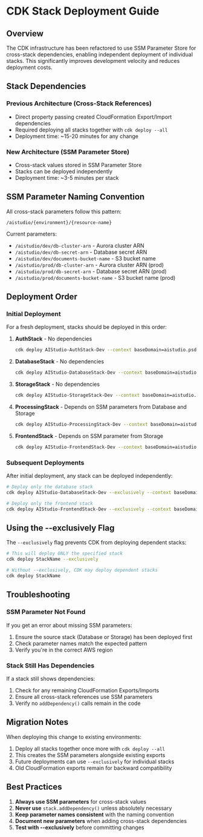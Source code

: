 # CDK Stack Deployment Guide

## Overview

The CDK infrastructure has been refactored to use SSM Parameter Store for cross-stack dependencies, enabling independent deployment of individual stacks. This significantly improves development velocity and reduces deployment costs.

## Stack Dependencies

### Previous Architecture (Cross-Stack References)
- Direct property passing created CloudFormation Export/Import dependencies
- Required deploying all stacks together with `cdk deploy --all`
- Deployment time: ~15-20 minutes for any change

### New Architecture (SSM Parameter Store)
- Cross-stack values stored in SSM Parameter Store
- Stacks can be deployed independently
- Deployment time: ~3-5 minutes per stack

## SSM Parameter Naming Convention

All cross-stack parameters follow this pattern:
```
/aistudio/{environment}/{resource-name}
```

Current parameters:
- `/aistudio/dev/db-cluster-arn` - Aurora cluster ARN
- `/aistudio/dev/db-secret-arn` - Database secret ARN
- `/aistudio/dev/documents-bucket-name` - S3 bucket name
- `/aistudio/prod/db-cluster-arn` - Aurora cluster ARN (prod)
- `/aistudio/prod/db-secret-arn` - Database secret ARN (prod)
- `/aistudio/prod/documents-bucket-name` - S3 bucket name (prod)

## Deployment Order

### Initial Deployment
For a fresh deployment, stacks should be deployed in this order:

1. **AuthStack** - No dependencies
   ```bash
   cdk deploy AIStudio-AuthStack-Dev --context baseDomain=aistudio.psd401.ai
   ```

2. **DatabaseStack** - No dependencies
   ```bash
   cdk deploy AIStudio-DatabaseStack-Dev --context baseDomain=aistudio.psd401.ai
   ```

3. **StorageStack** - No dependencies
   ```bash
   cdk deploy AIStudio-StorageStack-Dev --context baseDomain=aistudio.psd401.ai
   ```

4. **ProcessingStack** - Depends on SSM parameters from Database and Storage
   ```bash
   cdk deploy AIStudio-ProcessingStack-Dev --context baseDomain=aistudio.psd401.ai
   ```

5. **FrontendStack** - Depends on SSM parameter from Storage
   ```bash
   cdk deploy AIStudio-FrontendStack-Dev --context baseDomain=aistudio.psd401.ai
   ```

### Subsequent Deployments
After initial deployment, any stack can be deployed independently:

```bash
# Deploy only the database stack
cdk deploy AIStudio-DatabaseStack-Dev --exclusively --context baseDomain=aistudio.psd401.ai

# Deploy only the frontend stack
cdk deploy AIStudio-FrontendStack-Dev --exclusively --context baseDomain=aistudio.psd401.ai
```

## Using the --exclusively Flag

The `--exclusively` flag prevents CDK from deploying dependent stacks:

```bash
# This will deploy ONLY the specified stack
cdk deploy StackName --exclusively

# Without --exclusively, CDK may deploy dependent stacks
cdk deploy StackName
```

## Troubleshooting

### SSM Parameter Not Found
If you get an error about missing SSM parameters:
1. Ensure the source stack (Database or Storage) has been deployed first
2. Check parameter names match the expected pattern
3. Verify you're in the correct AWS region

### Stack Still Has Dependencies
If a stack still shows dependencies:
1. Check for any remaining CloudFormation Exports/Imports
2. Ensure all cross-stack references use SSM parameters
3. Verify no `addDependency()` calls remain in the code

## Migration Notes

When deploying this change to existing environments:
1. Deploy all stacks together once more with `cdk deploy --all`
2. This creates the SSM parameters alongside existing exports
3. Future deployments can use `--exclusively` for individual stacks
4. Old CloudFormation exports remain for backward compatibility

## Best Practices

1. **Always use SSM parameters** for cross-stack values
2. **Never use** `stack.addDependency()` unless absolutely necessary
3. **Keep parameter names consistent** with the naming convention
4. **Document new parameters** when adding cross-stack dependencies
5. **Test with --exclusively** before committing changes